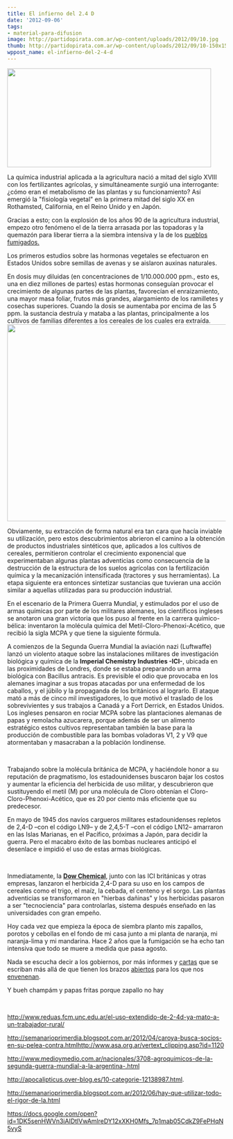 ```yaml
---
title: El infierno del 2.4 D
date: '2012-09-06'
tags:
- material-para-difusion
image: http://partidopirata.com.ar/wp-content/uploads/2012/09/10.jpg
thumb: http://partidopirata.com.ar/wp-content/uploads/2012/09/10-150x150.jpg
wppost_name: el-infierno-del-2-4-d
---
```


<a href="http://partidopirata.com.ar/wp-content/uploads/2012/09/20120717093815-GMO_Free_Proj_Tucson.jpg"><img class="aligncenter size-full wp-image-6385" src="http://partidopirata.com.ar/wp-content/uploads/2012/09/20120717093815-GMO_Free_Proj_Tucson.jpg" alt="" width="470" height="228" /></a>

La química industrial aplicada a la agricultura nació a mitad del siglo XVIII con los fertilizantes agrícolas, y simultáneamente surgió una interrogante: ¿cómo eran el metabolismo de las plantas y su funcionamiento? Así emergió la "fisiología vegetal" en la primera mitad del siglo XX en Rothamsted, California, en el Reino Unido y en Japón.

Gracias a esto; con la explosión de los años 90 de la agricultura industrial, empezo otro fenómeno el de la tierra arrasada por las topadoras y la quemazón para liberar tierra a la siembra intensiva y la de los <a href="http://parendefumigar.blogspot.com.ar/">pueblos fumigados.</a>

Los primeros estudios sobre las hormonas vegetales se efectuaron en Estados Unidos sobre semillas de avenas y se aislaron auxinas naturales.

En dosis muy diluidas (en concentraciones de 1/10.000.000 ppm., esto es, una en diez millones de partes) estas hormonas conseguían provocar el crecimiento de algunas partes de las plantas, favorecían el enraizamiento, una mayor masa foliar, frutos más grandes, alargamiento de los ramilletes y cosechas superiores. Cuando la dosis se aumentaba por encima de las 5 ppm. la sustancia destruía y mataba a las plantas, principalmente a los cultivos de familias diferentes a los cereales de los cuales era extraída.<a href="http://partidopirata.com.ar/wp-content/uploads/2012/09/10.jpg"><img class="aligncenter size-full wp-image-6384" src="http://partidopirata.com.ar/wp-content/uploads/2012/09/10.jpg" alt="" width="568" height="454" /></a>

Obviamente, su extracción de forma natural era tan cara que hacía inviable su utilización, pero estos descubrimientos abrieron el camino a la obtención de productos industriales sintéticos que, aplicados a los cultivos de cereales, permitieron controlar el crecimiento exponencial que experimentaban algunas plantas adventicias como consecuencia de la destrucción de la estructura de los suelos agrícolas con la fertilización química y la mecanización intensificada (tractores y sus herramientas). La etapa siguiente era entonces sintetizar sustancias que tuvieran una acción similar a aquellas utilizadas para su producción industrial.

En el escenario de la Primera Guerra Mundial, y estimulados por el uso de armas químicas por parte de los militares alemanes, los científicos ingleses se anotaron una gran victoria que los puso al frente en la carrera químico-bélica: inventaron la molécula química del Metil-Cloro-Phenoxi-Acético, que recibió la sigla MCPA y que tiene la siguiente fórmula.

A comienzos de la Segunda Guerra Mundial la aviación nazi (Luftwaffe) lanzó un violento ataque sobre las instalaciones militares de investigación biológica y química de la <strong>Imperial Chemistry Industries -ICI-</strong>, ubicada en las proximidades de Londres, donde se estaba preparando un arma biológica con Bacillus antracis. Es previsible el odio que provocaba en los alemanes imaginar a sus tropas atacadas por una enfermedad de los caballos, y el júbilo y la propaganda de los británicos al lograrlo. El ataque mató a más de cinco mil investigadores, lo que motivó el traslado de los sobrevivientes y sus trabajos a Canadá y a Fort Derrick, en Estados Unidos. Los ingleses pensaron en rociar MCPA sobre las plantaciones alemanas de papas y remolacha azucarera, porque además de ser un alimento estratégico estos cultivos representaban también la base para la producción de combustible para las bombas voladoras V1, 2 y V9 que atormentaban y masacraban a la población londinense.

&nbsp;

Trabajando sobre la molécula británica de MCPA, y haciéndole honor a su reputación de pragmatismo, los estadounidenses buscaron bajar los costos y aumentar la eficiencia del herbicida de uso militar, y descubrieron que sustituyendo el metil (M) por una molécula de Cloro obtenían el Cloro-Cloro-Phenoxi-Acético, que es 20 por ciento más eficiente que su predecesor.

En mayo de 1945 dos navíos cargueros militares estadounidenses repletos de 2,4-D –con el código LN9– y de 2,4,5-T –con el código LN12– amarraron en las Islas Marianas, en el Pacífico, próximas a Japón, para decidir la guerra. Pero el macabro éxito de las bombas nucleares anticipó el desenlace e impidió el uso de estas armas biológicas.

&nbsp;

Inmediatamente, la <a href="http://www.ecoportal.net/Temas_Especiales/Salud/Dow_Chemical_Monsanto_y_la_muerte_enlatada._Asesinos_multinacionales_S.A"><strong> Dow Chemical</strong>,</a> junto con las ICI británicas y otras empresas, lanzaron el herbicida 2,4-D para su uso en los campos de cereales como el trigo, el maíz, la cebada, el centeno y el sorgo. Las plantas adventicias se transformaron en "hierbas dañinas" y los herbicidas pasaron a ser "tecnociencia" para controlarlas, sistema después enseñado en las universidades con gran empeño.

Hoy cada vez que empieza la época de siembra planto mis zapallos, porotos y cebollas en el fondo de mi casa junto a mi planta de naranja, mi naranja-lima y mi mandarina. Hace 2 años que la fumigación se ha echo tan intensiva que todo se muere a medida que pasa agosto.

Nada se escucha decir a los gobiernos, por más informes y <a href="http://www.cbanoticias.net/2010/08/carta-abierta-de-los-medicos-de-pueblos-fumigados-a-la-presidenta-cristina-fernandez-de-kirchner/">cartas</a> que se escriban más allá de que tienen los brazos <a href="http://www.pagina12.com.ar/diario/elpais/subnotas/196541-59379-2012-06-16.html">abiertos</a> para los que nos <a href="http://tiempo.infonews.com/2012/06/17/investigacion-78606-toxicidad-del-glifosato-monsanto-y-nidera-se-controlan-a-si-mismas.php">envenenan</a>.

Y bueh champám y papas fritas porque zapallo no hay

&nbsp;

http://www.reduas.fcm.unc.edu.ar/el-uso-extendido-de-2-4d-ya-mato-a-un-trabajador-rural/

http://semanarioprimerdia.blogspot.com.ar/2012/04/caroya-busca-socios-en-su-pelea-contra.htmlhttp://www.asa.org.ar/vertext_clipping.asp?id=1120

http://www.medioymedio.com.ar/nacionales/3708-agroquimicos-de-la-segunda-guerra-mundial-a-la-argentina-.html

http://apocalipticus.over-blog.es/10-categorie-12138987.html.

http://semanarioprimerdia.blogspot.com.ar/2012/06/hay-que-utilizar-todo-el-rigor-de-la.html

https://docs.google.com/open?id=1DK5senHWVn3iAIDtlVwAmlreDY12xXKH0Mfs_7p1mab05CdkZ9FePHqN5vyS

&nbsp;

&nbsp;

